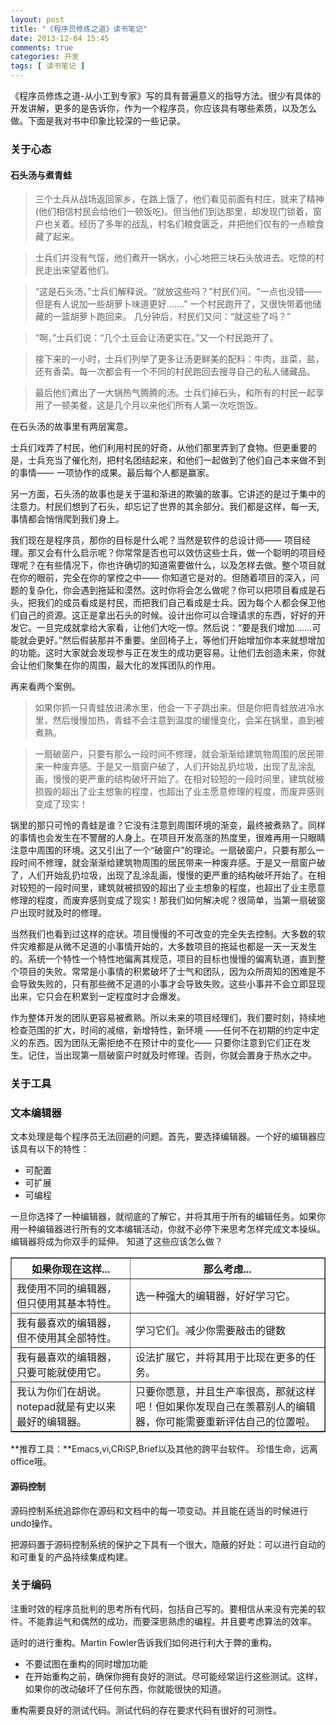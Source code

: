 ```yaml
---
layout: post
title: "《程序员修炼之道》读书笔记"
date: 2013-12-04 15:45
comments: true
categories: 开发
tags: [ 读书笔记 ]
---
```

《程序员修炼之道-从小工到专家》写的具有普遍意义的指导方法。很少有具体的开发讲解，更多的是告诉你，作为一个程序员，你应该具有哪些素质，以及怎么做。下面是我对书中印象比较深的一些记录。

### 关于心态
#### 石头汤与煮青蛙
>三个士兵从战场返回家乡，在路上饿了，他们看见前面有村庄，就来了精神(他们相信村民会给他们一顿饭吃)。但当他们到达那里，却发现门锁着，窗户也关着。经历了多年的战乱，村名们粮食匮乏，并把他们仅有的一点粮食藏了起来。

>士兵们并没有气馁，他们煮开一锅水，小心地把三块石头放进去。吃惊的村民走出来望着他们。

>“这是石头汤。”士兵们解释说。“就放这些吗？”村民们问。“一点也没错——但是有人说加一些胡萝卜味道更好.......” 一个村民跑开了，又很快带着他储藏的一篮胡萝卜跑回来。
>几分钟后，村民们又问：“就这些了吗？”

>“啊，”士兵们说：“几个土豆会让汤更实在。”又一个村民跑开了。

>接下来的一小时，士兵们列举了更多让汤更鲜美的配料：牛肉，韭菜，盐，还有香菜。每一次都会有一个不同的村民跑回去搜寻自己的私人储藏品。

>最后他们煮出了一大锅热气腾腾的汤。士兵们掉石头，和所有的村民一起享用了一顿美餐，这是几个月以来他们所有人第一次吃饱饭。

<!--more-->
在石头汤的故事里有两层寓意。

士兵们戏弄了村民，他们利用村民的好奇，从他们那里弄到了食物。但更重要的是，士兵充当了催化剂，把村名团结起来，和他们一起做到了他们自己本来做不到的事情—— 一项协作的成果。最后每个人都是赢家。

另一方面，石头汤的故事也是关于温和渐进的欺骗的故事。它讲述的是过于集中的注意力。村民们想到了石头，却忘记了世界的其余部分。我们都是这样，每一天,事情都会悄悄爬到我们身上。

我们现在是程序员，那你的目标是什么呢？当然是软件的总设计师—— 项目经理。那又会有什么启示呢？你常常是否也可以效仿这些士兵，做一个聪明的项目经理呢？在有些情况下，你也许确切的知道需要做什么，以及怎样去做。整个项目就在你的眼前，完全在你的掌控之中—— 你知道它是对的。但随着项目的深入，问题的复杂化，你会遇到拖延和漠然。这时你将会怎么做呢？你可以把项目看成是石头，把我们的成员看成是村民，而把我们自己看成是士兵。因为每个人都会保卫他们自己的资源。这正是拿出石头的时候。设计出你可以合理请求的东西，好好的开发它。一旦完成就拿给大家看，让他们大吃一惊。然后说：“要是我们增加…….可能就会更好。”然后假装那并不重要。坐回椅子上，等他们开始增加你本来就想增加的功能。这时大家就会发现参与正在发生的成功更容易。让他们去创造未来，你就会让他们聚集在你的周围，最大化的发挥团队的作用。

再来看两个案例。

>如果你抓一只青蛙放进沸水里，他会一下子跳出来。但是你把青蛙放进冷水里，然后慢慢加热，青蛙不会注意到温度的缓慢变化，会呆在锅里，直到被煮熟。

>一扇破窗户，只要有那么一段时间不修理，就会渐渐给建筑物周围的居民带来一种废弃感。于是又一扇窗户破了，人们开始乱扔垃圾，出现了乱涂乱画，慢慢的更严重的结构破坏开始了。在相对较短的一段时间里，建筑就被损毁的超出了业主想象的程度，也超出了业主愿意修理的程度，而废弃感则变成了现实！

锅里的那只可怜的青蛙是谁？它没有注意到周围环境的渐变，最终被煮熟了。同样的事情也会发生在不警醒的人身上。在项目开发高涨的热度里，很难再用一只眼睛注意中周围的环境。这又引出了一个“破窗户”的理论。一扇破窗户，只要有那么一段时间不修理，就会渐渐给建筑物周围的居民带来一种废弃感。于是又一扇窗户破了，人们开始乱扔垃圾，出现了乱涂乱画，慢慢的更严重的结构破坏开始了。在相对较短的一段时间里，建筑就被损毁的超出了业主想象的程度，也超出了业主愿意修理的程度，而废弃感则变成了现实！那我们如何解决呢？很简单，当第一扇破窗户出现时就及时的修理。

当然我们也看到过这样的症状。项目慢慢的不可改变的完全失去控制。大多数的软件灾难都是从微不足道的小事情开始的，大多数项目的拖延也都是一天一天发生的。系统一个特性一个特性地偏离其规范，项目的目标也慢慢的偏离轨道，直到整个项目的失败。常常是小事情的积累破坏了士气和团队，因为众所周知的困难是不会导致失败的，只有那些微不足道的小事才会导致失败。这些小事并不会立即显现出来，它只会在积累到一定程度时才会爆发。

作为整体开发的团队更容易被煮熟。所以未来的项目经理们，我们要时刻，持续地检查范围的扩大，时间的减缩，新增特性，新环境 ——任何不在初期的约定中定义的东西。因为团队无需拒绝不在预计中的变化—— 只要你注意到它们正在发生。记住，当出现第一扇破窗户时就及时修理。否则，你就会置身于热水之中。

### 关于工具
### 文本编辑器
文本处理是每个程序员无法回避的问题。首先，要选择编辑器。一个好的编辑器应该具有以下的特性：

- 可配置
- 可扩展
- 可编程

一旦你选择了一种编辑器，就彻底的了解它，并将其用于所有的编辑任务。如果你用一种编辑器进行所有的文本编辑活动，你就不必停下来思考怎样完成文本操纵。编辑器将成为你双手的延伸。
知道了这些应该怎么做？
<table border="1px">
<tr>
<th>如果你现在这样...</th><th>那么考虑...</th>
</tr>
<tr>
<td>我使用不同的编辑器，但只使用其基本特性。</td><td>选一种强大的编辑器，好好学习它。</td>
</tr>
<tr>
<td>我有最喜欢的编辑器，但不使用其全部特性。</td><td>学习它们。减少你需要敲击的键数</td>
</tr>
<tr>
<td>我有最喜欢的编辑器，只要可能就使用它。</td><td>设法扩展它，并将其用于比现在更多的任务。</td>
</tr>
<tr>
<td>我认为你们在胡说。notepad就是有史以来最好的编辑器。</td><td>只要你愿意，并且生产率很高，那就这样吧！但如果你发现自己在羡慕别人的编辑器，你可能需要重新评估自己的位置啦。</td>
</tr>
</table>

**推荐工具：**Emacs,vi,CRiSP,Brief以及其他的跨平台软件。
珍惜生命，远离office哦。

#### 源码控制
源码控制系统追踪你在源码和文档中的每一项变动。并且能在适当的时候进行undo操作。

把源码置于源码控制系统的保护之下具有一个很大，隐蔽的好处：可以进行自动的和可重复的产品持续集成构建。

### 关于编码
注重时效的程序员批判的思考所有代码，包括自己写的。要相信从来没有完美的软件。不能靠运气和偶然的成功，而要深思熟虑的编程。并且要考虑算法的效率。

适时的进行重构。Martin Fowler告诉我们如何进行利大于弊的重构。

- 不要试图在重构的同时增加功能
- 在开始重构之前，确保你拥有良好的测试。尽可能经常运行这些测试。这样，如果你的改动破坏了任何东西，你就能很快的知道。

重构需要良好的测试代码。测试代码的存在要求代码有很好的可测性。

